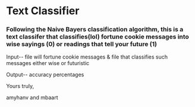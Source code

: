 # Text Classifier
### Following the Naive Bayers classification algorithm, this is a text classifer that classifies(lol) fortune cookie messages into wise sayings (0) or readings that tell your future (1)

Input-- file will fortune cookie messages & file that classifies such messages either wise or futuristic

Output-- accuracy percentages


Yours truly,

amyhanv and mbaart
